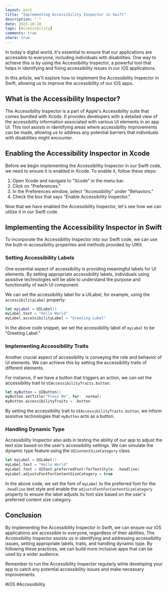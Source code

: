 ```yaml
---
layout: post
title: "Implementing Accessibility Inspector in Swift"
description: " "
date: 2023-10-10
tags: [Accessibility]
comments: true
share: true
---
```


In today's digital world, it's essential to ensure that our applications are accessible to everyone, including individuals with disabilities. One way to achieve this is by using the Accessibility Inspector, a powerful tool that helps in identifying and fixing accessibility issues in our iOS applications.

In this article, we'll explore how to implement the Accessibility Inspector in Swift, allowing us to improve the accessibility of our iOS apps.

## What is the Accessibility Inspector?

The Accessibility Inspector is a part of Apple's Accessibility suite that comes bundled with Xcode. It provides developers with a detailed view of the accessibility information associated with various UI elements in an app UI. This tool assists in identifying areas where accessibility improvements can be made, allowing us to address any potential barriers that individuals with disabilities might encounter.

## Enabling the Accessibility Inspector in Xcode

Before we begin implementing the Accessibility Inspector in our Swift code, we need to ensure it is enabled in Xcode. To enable it, follow these steps:

1. Open Xcode and navigate to "Xcode" in the menu bar.
2. Click on "Preferences."
3. In the Preferences window, select "Accessibility" under "Behaviors."
4. Check the box that says "Enable Accessibility Inspector."

Now that we have enabled the Accessibility Inspector, let's see how we can utilize it in our Swift code.

## Implementing the Accessibility Inspector in Swift

To incorporate the Accessibility Inspector into our Swift code, we can use the built-in accessibility properties and methods provided by UIKit.

### Setting Accessibility Labels

One essential aspect of accessibility is providing meaningful labels for UI elements. By setting appropriate accessibility labels, individuals using assistive technologies will be able to understand the purpose and functionality of each UI component.

We can set the accessibility label for a UILabel, for example, using the `accessibilityLabel` property:

```swift
let myLabel = UILabel()
myLabel.text = "Hello World"
myLabel.accessibilityLabel = "Greeting Label"
```

In the above code snippet, we set the accessibility label of `myLabel` to be "Greeting Label."

### Implementing Accessibility Traits

Another crucial aspect of accessibility is conveying the role and behavior of UI elements. We can achieve this by setting the accessibility traits of different elements.

For instance, if we have a button that triggers an action, we can set the accessibility trait to `UIAccessibilityTraits.button`:

```swift
let myButton = UIButton()
myButton.setTitle("Press Me", for: .normal)
myButton.accessibilityTraits = .button
```

By setting the accessibility trait to `UIAccessibilityTraits.button`, we inform assistive technologies that `myButton` acts as a button.

### Handling Dynamic Type

Accessibility Inspector also aids in testing the ability of our app to adjust the text size based on the user's accessibility settings. We can simulate the dynamic type feature using the `UIContentSizeCategory` class.

```swift
let myLabel = UILabel()
myLabel.text = "Hello World"
myLabel.font = UIFont.preferredFont(forTextStyle: .headline)
myLabel.adjustsFontForContentSizeCategory = true
```

In the above code, we set the font of `myLabel` to the preferred font for the `.headline` text style and enable the `adjustsFontForContentSizeCategory` property to ensure the label adjusts its font size based on the user's preferred content size category.

## Conclusion

By implementing the Accessibility Inspector in Swift, we can ensure our iOS applications are accessible to everyone, regardless of their abilities. The Accessibility Inspector assists us in identifying and addressing accessibility issues, setting appropriate labels, traits, and handling dynamic type. By following these practices, we can build more inclusive apps that can be used by a wider audience.

Remember to run the Accessibility Inspector regularly while developing your app to catch any potential accessibility issues and make necessary improvements.

#iOS #Accessibility